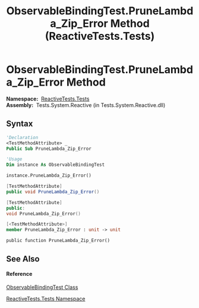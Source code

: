 ﻿---
title: ObservableBindingTest.PruneLambda_Zip_Error Method  (ReactiveTests.Tests)
TOCTitle: PruneLambda_Zip_Error Method
ms:assetid: M:ReactiveTests.Tests.ObservableBindingTest.PruneLambda_Zip_Error
ms:mtpsurl: https://msdn.microsoft.com/en-us/library/reactivetests.tests.observablebindingtest.prunelambda_zip_error(v=VS.103)
ms:contentKeyID: 36620953
ms.date: 06/28/2011
mtps_version: v=VS.103
f1_keywords:
- ReactiveTests.Tests.ObservableBindingTest.PruneLambda_Zip_Error
dev_langs:
- CSharp
- JScript
- VB
- FSharp
- c++
---

# ObservableBindingTest.PruneLambda\_Zip\_Error Method

**Namespace:**  [ReactiveTests.Tests](hh289046\(v=vs.103\).md)  
**Assembly:**  Tests.System.Reactive (in Tests.System.Reactive.dll)

## Syntax

``` vb
'Declaration
<TestMethodAttribute> _
Public Sub PruneLambda_Zip_Error
```

``` vb
'Usage
Dim instance As ObservableBindingTest

instance.PruneLambda_Zip_Error()
```

``` csharp
[TestMethodAttribute]
public void PruneLambda_Zip_Error()
```

``` c++
[TestMethodAttribute]
public:
void PruneLambda_Zip_Error()
```

``` fsharp
[<TestMethodAttribute>]
member PruneLambda_Zip_Error : unit -> unit 
```

``` jscript
public function PruneLambda_Zip_Error()
```

## See Also

#### Reference

[ObservableBindingTest Class](hh303616\(v=vs.103\).md)

[ReactiveTests.Tests Namespace](hh289046\(v=vs.103\).md)

